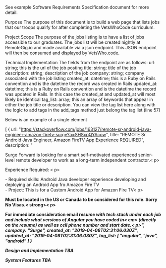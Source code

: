 See example Software Requirements Specification document for more detail.

Purpose
The purpose of this document is to build a web page that lists jobs that our troops qualify for after completing the VetsWhoCode curriculum.

Project Scope
The purpose of the jobs listing is to have a list of jobs accessible to our graduates. The jobs list will be created nightly at RemoteGig.io and made available via a json endpoint. This JSON endpoint will then be consumed and displayed by VetsWho.code.

Technical Implementation
The fields from the endpoint are as follows:
url: string; this is the url of the job posting
title: string; title of the job
description: string; description of the job
company: string; company associated with the job listing
created_at: datetime; this is a Ruby on Rails convention and is the datetime the record was created in Rails
updated_at: datetime; this is a Ruby on Rails convention and is the datetime the record was updated in Rails. In this case the created_at and updated_at will most likely be identical
tag_list: array; this an array of keywords that appear in either the job title or description. You can view the tag list here along with the logic to add tags in the add_tags method just belong the tag list (line 57)

Below is an example of a single element

[
{
url: "https://stackoverflow.com/jobs/163127/remote-sr-android-java-engineer-amazon-firetv-surge?a=SHSxpQYAcow",
title: "REMOTE Sr. Android Java Engineer, Amazon FireTV App Experience REQUIRED",
description: "<p>Surge Forward is looking for a smart self-motivated experienced senior-level remote developer to work as a long-term independent contractor.< p><br><p>Experience Required: < p><br><p>- Required skills: Android Java developer experience developing and deploying an Android App fro Amazon Fire TV<br>- Project: This is for a Custom Android App for Amazon Fire TV< p><br><p><strong>Must be located in the US or Canada to be considered for this role. Sorry No Visas.< strong>< p><br><p>For immediate consideration email r<em>esume with tech stack under each job and include what versions of Angular you have coded in< em> (directly on the resume) as well as cell phone number and start date.< p>",
company: "Surge",
created_at: "2019-04-08T02:31:06.030Z",
updated_at: "2019-04-08T02:31:06.030Z",
tag_list: 
[
"angular",
"java",
"android"
]
}

Design and Implementation
TBA

System Features
TBA



